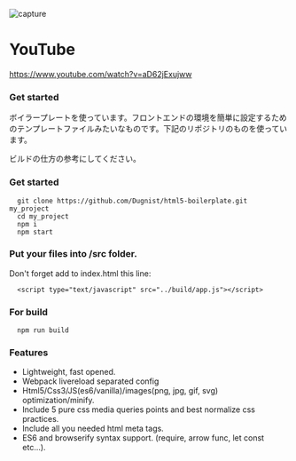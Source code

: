 ![capture](https://user-images.githubusercontent.com/58985013/75089834-21e4ea00-55a0-11ea-93da-f0043b50ea95.jpg)

# YouTube

https://www.youtube.com/watch?v=aD62jExujww

### Get started

ボイラープレートを使っています。フロントエンドの環境を簡単に設定するためのテンプレートファイルみたいなものです。下記のリポジトリのものを使っています。

ビルドの仕方の参考にしてください。

### Get started

```
  git clone https://github.com/Dugnist/html5-boilerplate.git my_project
  cd my_project
  npm i
  npm start
```

### Put your files into /src folder.

Don't forget add to index.html this line:
```
  <script type="text/javascript" src="../build/app.js"></script>
```

### For build

```
  npm run build
```

### Features

- Lightweight, fast opened.
- Webpack livereload separated config
- Html5/Css3/JS(es6/vanilla)/images(png, jpg, gif, svg) optimization/minify.
- Include 5 pure css media queries points and best normalize css practices.
- Include all you needed html meta tags.
- ES6 and browserify syntax support. (require, arrow func, let const etc...).
